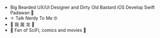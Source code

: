 - Big Bearded UX/UI Designer and Dirty Old Bastard iOS Develop Swift Padawan 🥷
- ⚛ Talk Nerdy To Me 🤓
- 🐉 我 属 龙 🐉
- 📡 Fan of SciFi, comics and movies 🚀
